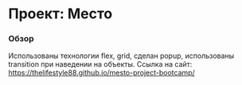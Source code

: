 # Проект: Место

### Обзор

Использованы технологии flex, grid, сделан popup, использованы transition при наведении на объекты.
Ссылка на сайт: https://thelifestyle88.github.io/mesto-project-bootcamp/